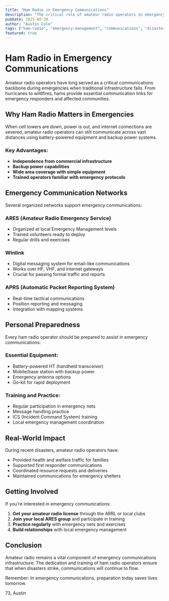 ```yaml
---
title: "Ham Radio in Emergency Communications"
description: "The critical role of amateur radio operators in emergency response and disaster communications."
pubDate: 2025-08-20
author: "Austin Cole"
tags: ["ham-radio", "emergency-management", "communications", "disaster-response"]
featured: true
---
```


# Ham Radio in Emergency Communications

Amateur radio operators have long served as a critical communications backbone during emergencies when traditional infrastructure fails. From hurricanes to wildfires, hams provide essential communication links for emergency responders and affected communities.

## Why Ham Radio Matters in Emergencies

When cell towers are down, power is out, and internet connections are severed, amateur radio operators can still communicate across vast distances using battery-powered equipment and backup power systems.

### Key Advantages:
- **Independence from commercial infrastructure**
- **Backup power capabilities**
- **Wide area coverage with simple equipment**
- **Trained operators familiar with emergency protocols**

## Emergency Communication Networks

Several organized networks support emergency communications:

### ARES (Amateur Radio Emergency Service)
- Organized at local Emergency Management levels
- Trained volunteers ready to deploy
- Regular drills and exercises

### Winlink
- Digital messaging system for email-like communications
- Works over HF, VHF, and internet gateways
- Crucial for passing formal traffic and reports

### APRS (Automatic Packet Reporting System)
- Real-time tactical communications
- Position reporting and messaging
- Integration with mapping systems

## Personal Preparedness

Every ham radio operator should be prepared to assist in emergency communications:

### Essential Equipment:
- Battery-powered HT (handheld transceiver)
- Mobile/base station with backup power
- Emergency antenna options
- Go-kit for rapid deployment

### Training and Practice:
- Regular participation in emergency nets
- Message handling practice
- ICS (Incident Command System) training
- Local emergency management coordination

## Real-World Impact

During recent disasters, amateur radio operators have:
- Provided health and welfare traffic for families
- Supported first responder communications
- Coordinated resource requests and deliveries
- Maintained communications for emergency shelters

## Getting Involved

If you're interested in emergency communications:

1. **Get your amateur radio license** through the ARRL or local clubs
2. **Join your local ARES group** and participate in training
3. **Practice regularly** with emergency nets and exercises
4. **Build relationships** with local emergency management

## Conclusion

Amateur radio remains a vital component of emergency communications infrastructure. The dedication and training of ham radio operators ensure that when disasters strike, communications will continue to flow.

Remember: In emergency communications, preparation today saves lives tomorrow.

73,
Austin